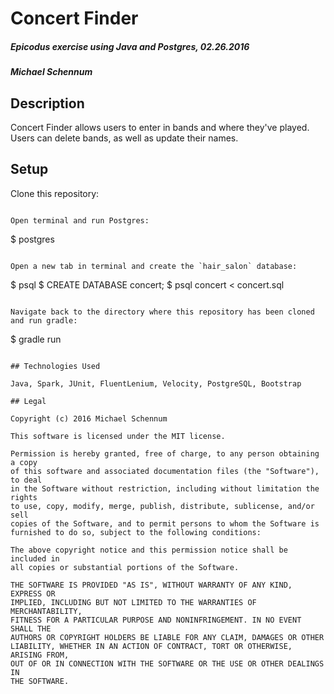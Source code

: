 # Concert Finder

##### Epicodus exercise using Java and Postgres, 02.26.2016

##### Michael Schennum

## Description
Concert Finder allows users to enter in bands and where they've played. Users can delete bands, as well as update their names.

## Setup

Clone this repository:
```

Open terminal and run Postgres:
```
$ postgres
```

Open a new tab in terminal and create the `hair_salon` database:
```
$ psql
$ CREATE DATABASE concert;
$ psql concert < concert.sql
```

Navigate back to the directory where this repository has been cloned and run gradle:
```
$ gradle run
```

## Technologies Used

Java, Spark, JUnit, FluentLenium, Velocity, PostgreSQL, Bootstrap

## Legal

Copyright (c) 2016 Michael Schennum

This software is licensed under the MIT license.

Permission is hereby granted, free of charge, to any person obtaining a copy
of this software and associated documentation files (the "Software"), to deal
in the Software without restriction, including without limitation the rights
to use, copy, modify, merge, publish, distribute, sublicense, and/or sell
copies of the Software, and to permit persons to whom the Software is
furnished to do so, subject to the following conditions:

The above copyright notice and this permission notice shall be included in
all copies or substantial portions of the Software.

THE SOFTWARE IS PROVIDED "AS IS", WITHOUT WARRANTY OF ANY KIND, EXPRESS OR
IMPLIED, INCLUDING BUT NOT LIMITED TO THE WARRANTIES OF MERCHANTABILITY,
FITNESS FOR A PARTICULAR PURPOSE AND NONINFRINGEMENT. IN NO EVENT SHALL THE
AUTHORS OR COPYRIGHT HOLDERS BE LIABLE FOR ANY CLAIM, DAMAGES OR OTHER
LIABILITY, WHETHER IN AN ACTION OF CONTRACT, TORT OR OTHERWISE, ARISING FROM,
OUT OF OR IN CONNECTION WITH THE SOFTWARE OR THE USE OR OTHER DEALINGS IN
THE SOFTWARE.
